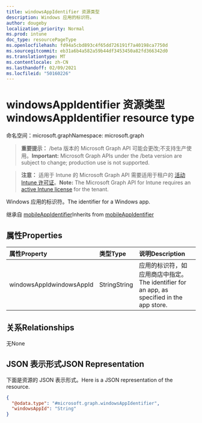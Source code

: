 ```yaml
---
title: windowsAppIdentifier 资源类型
description: Windows 应用的标识符。
author: dougeby
localization_priority: Normal
ms.prod: intune
doc_type: resourcePageType
ms.openlocfilehash: fd94a5cbd893c4f65dd726191f7a40198ca7750d
ms.sourcegitcommit: eb31a6b4a582a59b44df3453450a82fd366342d0
ms.translationtype: MT
ms.contentlocale: zh-CN
ms.lasthandoff: 02/09/2021
ms.locfileid: "50160226"
---
```

# <a name="windowsappidentifier-resource-type"></a><span data-ttu-id="ae796-103">windowsAppIdentifier 资源类型</span><span class="sxs-lookup"><span data-stu-id="ae796-103">windowsAppIdentifier resource type</span></span>

<span data-ttu-id="ae796-104">命名空间：microsoft.graph</span><span class="sxs-lookup"><span data-stu-id="ae796-104">Namespace: microsoft.graph</span></span>

> <span data-ttu-id="ae796-105">**重要提示：** /beta 版本的 Microsoft Graph API 可能会更改;不支持生产使用。</span><span class="sxs-lookup"><span data-stu-id="ae796-105">**Important:** Microsoft Graph APIs under the /beta version are subject to change; production use is not supported.</span></span>

> <span data-ttu-id="ae796-106">**注意：** 适用于 Intune 的 Microsoft Graph API 需要适用于租户的 [活动 Intune 许可证](https://go.microsoft.com/fwlink/?linkid=839381)。</span><span class="sxs-lookup"><span data-stu-id="ae796-106">**Note:** The Microsoft Graph API for Intune requires an [active Intune license](https://go.microsoft.com/fwlink/?linkid=839381) for the tenant.</span></span>

<span data-ttu-id="ae796-107">Windows 应用的标识符。</span><span class="sxs-lookup"><span data-stu-id="ae796-107">The identifier for a Windows app.</span></span>


<span data-ttu-id="ae796-108">继承自 [mobileAppIdentifier](../resources/intune-mam-mobileappidentifier.md)</span><span class="sxs-lookup"><span data-stu-id="ae796-108">Inherits from [mobileAppIdentifier](../resources/intune-mam-mobileappidentifier.md)</span></span>

## <a name="properties"></a><span data-ttu-id="ae796-109">属性</span><span class="sxs-lookup"><span data-stu-id="ae796-109">Properties</span></span>
|<span data-ttu-id="ae796-110">属性</span><span class="sxs-lookup"><span data-stu-id="ae796-110">Property</span></span>|<span data-ttu-id="ae796-111">类型</span><span class="sxs-lookup"><span data-stu-id="ae796-111">Type</span></span>|<span data-ttu-id="ae796-112">说明</span><span class="sxs-lookup"><span data-stu-id="ae796-112">Description</span></span>|
|:---|:---|:---|
|<span data-ttu-id="ae796-113">windowsAppId</span><span class="sxs-lookup"><span data-stu-id="ae796-113">windowsAppId</span></span>|<span data-ttu-id="ae796-114">String</span><span class="sxs-lookup"><span data-stu-id="ae796-114">String</span></span>|<span data-ttu-id="ae796-115">应用的标识符，如应用商店中指定。</span><span class="sxs-lookup"><span data-stu-id="ae796-115">The identifier for an app, as specified in the app store.</span></span>|

## <a name="relationships"></a><span data-ttu-id="ae796-116">关系</span><span class="sxs-lookup"><span data-stu-id="ae796-116">Relationships</span></span>
<span data-ttu-id="ae796-117">无</span><span class="sxs-lookup"><span data-stu-id="ae796-117">None</span></span>

## <a name="json-representation"></a><span data-ttu-id="ae796-118">JSON 表示形式</span><span class="sxs-lookup"><span data-stu-id="ae796-118">JSON Representation</span></span>
<span data-ttu-id="ae796-119">下面是资源的 JSON 表示形式。</span><span class="sxs-lookup"><span data-stu-id="ae796-119">Here is a JSON representation of the resource.</span></span>
<!-- {
  "blockType": "resource",
  "@odata.type": "microsoft.graph.windowsAppIdentifier"
}
-->
``` json
{
  "@odata.type": "#microsoft.graph.windowsAppIdentifier",
  "windowsAppId": "String"
}
```




